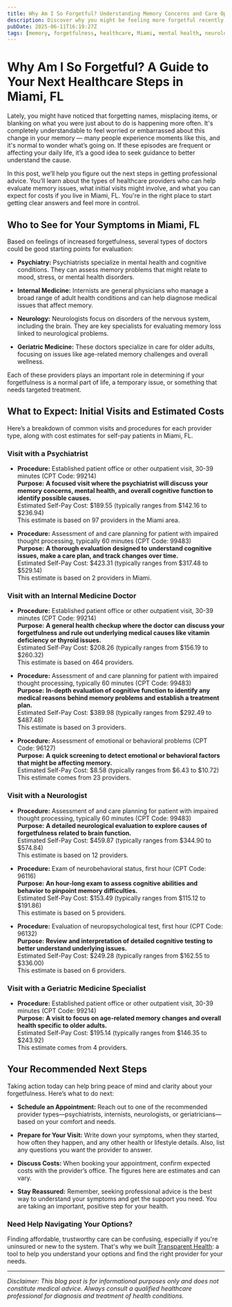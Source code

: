 ```yaml
---
title: Why Am I So Forgetful? Understanding Memory Concerns and Care Options in Miami, FL  
description: Discover why you might be feeling more forgetful recently and learn what types of healthcare providers can help in Miami, FL.  
pubDate: 2025-06-11T16:19:27Z
tags: [memory, forgetfulness, healthcare, Miami, mental health, neurology, psychiatry, internal medicine]  
---
```


# Why Am I So Forgetful? A Guide to Your Next Healthcare Steps in Miami, FL

Lately, you might have noticed that forgetting names, misplacing items, or blanking on what you were just about to do is happening more often. It's completely understandable to feel worried or embarrassed about this change in your memory — many people experience moments like this, and it's normal to wonder what’s going on. If these episodes are frequent or affecting your daily life, it’s a good idea to seek guidance to better understand the cause. 

In this post, we’ll help you figure out the next steps in getting professional advice. You’ll learn about the types of healthcare providers who can help evaluate memory issues, what initial visits might involve, and what you can expect for costs if you live in Miami, FL. You're in the right place to start getting clear answers and feel more in control.

## Who to See for Your Symptoms in Miami, FL

Based on feelings of increased forgetfulness, several types of doctors could be good starting points for evaluation:

- **Psychiatry:** Psychiatrists specialize in mental health and cognitive conditions. They can assess memory problems that might relate to mood, stress, or mental health disorders.

- **Internal Medicine:** Internists are general physicians who manage a broad range of adult health conditions and can help diagnose medical issues that affect memory.

- **Neurology:** Neurologists focus on disorders of the nervous system, including the brain. They are key specialists for evaluating memory loss linked to neurological problems.

- **Geriatric Medicine:** These doctors specialize in care for older adults, focusing on issues like age-related memory challenges and overall wellness.

Each of these providers plays an important role in determining if your forgetfulness is a normal part of life, a temporary issue, or something that needs targeted treatment.

## What to Expect: Initial Visits and Estimated Costs

Here’s a breakdown of common visits and procedures for each provider type, along with cost estimates for self-pay patients in Miami, FL.

### Visit with a Psychiatrist

- **Procedure:** Established patient office or other outpatient visit, 30-39 minutes (CPT Code: 99214)  
  **Purpose:** **A focused visit where the psychiatrist will discuss your memory concerns, mental health, and overall cognitive function to identify possible causes.**  
  Estimated Self-Pay Cost: $189.55 (typically ranges from $142.16 to $236.94)  
  This estimate is based on 97 providers in the Miami area.

- **Procedure:** Assessment of and care planning for patient with impaired thought processing, typically 60 minutes (CPT Code: 99483)  
  **Purpose:** **A thorough evaluation designed to understand cognitive issues, make a care plan, and track changes over time.**  
  Estimated Self-Pay Cost: $423.31 (typically ranges from $317.48 to $529.14)  
  This estimate is based on 2 providers in Miami.

### Visit with an Internal Medicine Doctor

- **Procedure:** Established patient office or other outpatient visit, 30-39 minutes (CPT Code: 99214)  
  **Purpose:** **A general health checkup where the doctor can discuss your forgetfulness and rule out underlying medical causes like vitamin deficiency or thyroid issues.**  
  Estimated Self-Pay Cost: $208.26 (typically ranges from $156.19 to $260.32)  
  This estimate is based on 464 providers.

- **Procedure:** Assessment of and care planning for patient with impaired thought processing, typically 60 minutes (CPT Code: 99483)  
  **Purpose:** **In-depth evaluation of cognitive function to identify any medical reasons behind memory problems and establish a treatment plan.**  
  Estimated Self-Pay Cost: $389.98 (typically ranges from $292.49 to $487.48)  
  This estimate is based on 3 providers.

- **Procedure:** Assessment of emotional or behavioral problems (CPT Code: 96127)  
  **Purpose:** **A quick screening to detect emotional or behavioral factors that might be affecting memory.**  
  Estimated Self-Pay Cost: $8.58 (typically ranges from $6.43 to $10.72)  
  This estimate comes from 23 providers.

### Visit with a Neurologist

- **Procedure:** Assessment of and care planning for patient with impaired thought processing, typically 60 minutes (CPT Code: 99483)  
  **Purpose:** **A detailed neurological evaluation to explore causes of forgetfulness related to brain function.**  
  Estimated Self-Pay Cost: $459.87 (typically ranges from $344.90 to $574.84)  
  This estimate is based on 12 providers.

- **Procedure:** Exam of neurobehavioral status, first hour (CPT Code: 96116)  
  **Purpose:** **An hour-long exam to assess cognitive abilities and behavior to pinpoint memory difficulties.**  
  Estimated Self-Pay Cost: $153.49 (typically ranges from $115.12 to $191.86)  
  This estimate is based on 5 providers.

- **Procedure:** Evaluation of neuropsychological test, first hour (CPT Code: 96132)  
  **Purpose:** **Review and interpretation of detailed cognitive testing to better understand underlying issues.**  
  Estimated Self-Pay Cost: $249.28 (typically ranges from $162.55 to $336.00)  
  This estimate is based on 6 providers.

### Visit with a Geriatric Medicine Specialist

- **Procedure:** Established patient office or other outpatient visit, 30-39 minutes (CPT Code: 99214)  
  **Purpose:** **A visit to focus on age-related memory changes and overall health specific to older adults.**  
  Estimated Self-Pay Cost: $195.14 (typically ranges from $146.35 to $243.92)  
  This estimate comes from 4 providers.

## Your Recommended Next Steps

Taking action today can help bring peace of mind and clarity about your forgetfulness. Here’s what to do next:

- **Schedule an Appointment:** Reach out to one of the recommended provider types—psychiatrists, internists, neurologists, or geriatricians—based on your comfort and needs.

- **Prepare for Your Visit:** Write down your symptoms, when they started, how often they happen, and any other health or lifestyle details. Also, list any questions you want the provider to answer.

- **Discuss Costs:** When booking your appointment, confirm expected costs with the provider’s office. The figures here are estimates and can vary.

- **Stay Reassured:** Remember, seeking professional advice is the best way to understand your symptoms and get the support you need. You are taking an important, positive step for your health.

### Need Help Navigating Your Options?

Finding affordable, trustworthy care can be confusing, especially if you're uninsured or new to the system. That's why we built [Transparent Health](https://transparenthealth.ai): a tool to help you understand your options and find the right provider for your needs. 

---

*Disclaimer: This blog post is for informational purposes only and does not constitute medical advice. Always consult a qualified healthcare professional for diagnosis and treatment of health conditions.*